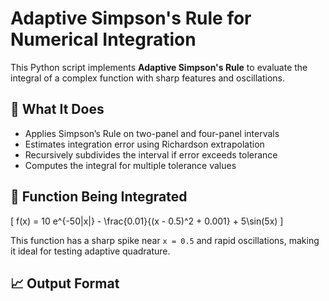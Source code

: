 # Adaptive Simpson's Rule for Numerical Integration

This Python script implements **Adaptive Simpson's Rule** to evaluate the integral of a complex function with sharp features and oscillations.

## 🧠 What It Does

- Applies Simpson’s Rule on two-panel and four-panel intervals
- Estimates integration error using Richardson extrapolation
- Recursively subdivides the interval if error exceeds tolerance
- Computes the integral for multiple tolerance values

## 📌 Function Being Integrated

\[
f(x) = 10 e^{-50|x|} - \frac{0.01}{(x - 0.5)^2 + 0.001} + 5\sin(5x)
\]

This function has a sharp spike near `x = 0.5` and rapid oscillations, making it ideal for testing adaptive quadrature.

## 📈 Output Format

